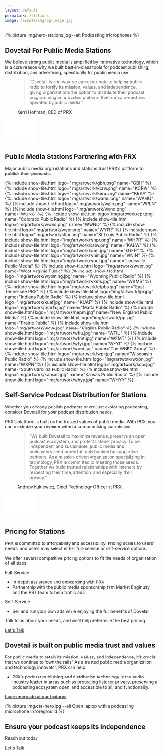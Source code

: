 ```yaml
---
layout: default
permalink: /stations
image: /assets/img/og-image.jpg
---
```

<section class="text-white lede hero px-5 pb-5 m-0">
  <div class="hero-image">
    <div>
    {% picture img/hero-stations.jpg --alt Podcasting microphones %}
    </div>
  </div>
  <div class="hero-content container col-xxl-8">
    <div class="row">
      <div class="col-md-8">
        <div class="hero-content-inner">
          <h1 class="mb-4 fw-bold">Dovetail For Public Media Stations</h1>
          <p class="lead fs-4">We believe strong public media is amplified by innovative technology, which is a core reason why we built best-in-class tools for podcast publishing, distribution, and advertising, specifically for public media use.</p>
        </div>
      </div>
    </div>
  </div>
</section>

<section class="section bg-x-blue section-quote text-white p-5">
  <div class="container col-xxl-8">
    <div class="row">
      <figure class="col-md-8 mb-0 pb-0">
        <blockquote class="blockquote mt-2">
          <p class="fs-3">“Dovetail is one way we can contribute to helping public radio to fortify its mission, values, and independence, giving organizations the option to distribute their podcast programming on a trusted platform that is also owned and operated by public media.” </p>
        </blockquote>
        <figcaption class="blockquote-footer">
          Kerri Hoffman, CEO of PRX
        </figcaption>
      </figure>
      <div class="quote-mark icon-svg d-flex justify-content-center col-4">
        <img src="/assets/img/quote.svg" alt="quotation mark" aria-hidden="true" class="" width="100" height="79" />
      </div>
    </div>
  </div>
</section>

<section class="section bg-gray-x p-5" id="icon-grid">
  <div class="container col-xxl-8">
    <h2 class="mb-3 display-6">Public Media Stations Partnering with PRX</h2>
    <p class="fs-4 mt-2 mb-4">Major public media organizations and stations trust PRX’s platform to publish their podcasts.</p>
    <div class="row g-3">
      {% include show-tile.html
        logo="img/artwork/gbh.png"
        name="GBH"
      %}
      {% include show-tile.html
        logo="img/artwork/kcrw.png"
        name="KCRW"
      %}
      {% include show-tile.html
        logo="img/artwork/kera.png"
        name="KERA"
      %}
      {% include show-tile.html
        logo="img/artwork/wamu.png"
        name="WAMU"
      %}
      {% include show-tile.html
        logo="img/artwork/wpln.png"
        name="WPLN"
      %}
      {% include show-tile.html
        logo="img/artwork/wunc.png"
        name="WUNC"
      %}
      {% include show-tile.html
        logo="img/artwork/cpr.png"
        name="Colorado Public Radio"
      %}
      {% include show-tile.html
        logo="img/artwork/wwno.png"
        name="WWNO"
      %}
      {% include show-tile.html
        logo="img/artwork/wypr.png"
        name="WYPR"
      %}
      {% include show-tile.html
        logo="img/artwork/stlpr.png"
        name="St Louis Public Radio"
      %}
      {% include show-tile.html
        logo="img/artwork/whpr.png"
        name="WHPR"
      %}
      {% include show-tile.html
        logo="img/artwork/kalw.png"
        name="KALW"
      %}
      {% include show-tile.html
        logo="img/artwork/kuer.jpg"
        name="KUER"
      %}
      {% include show-tile.html
        logo="img/artwork/wnin.jpg"
        name="WNIN"
      %}
      {% include show-tile.html
        logo="img/artwork/woul.jpg"
        name="Louisville Public Media"
      %}
      {% include show-tile.html
        logo="img/artwork/wvpr.jpg"
        name="West Virginia Public"
      %}
      {% include show-tile.html
        logo="img/artwork/wyoming.jpg"
        name="Wyoming Public Radio"
      %}
      {% include show-tile.html
        logo="img/artwork/wkms.jpg"
        name="WKMS"
      %}
      {% include show-tile.html
        logo="img/artwork/etpbs.jpg"
        name="East Tennessee PBS"
      %}
      {% include show-tile.html
        logo="img/artwork/ipr.jpg"
        name="Indiana Public Radio"
      %}
      {% include show-tile.html
        logo="img/artwork/kuaf.jpg"
        name="KUAF"
      %}
      {% include show-tile.html
        logo="img/artwork/marfa.jpg"
        name="Marfa Public Radio"
      %}
      {% include show-tile.html
        logo="img/artwork/nepm.jpg"
        name="New England Public Media"
      %}
      {% include show-tile.html
        logo="img/artwork/pp.jpg"
        name="Prairie Public"
      %}
      {% include show-tile.html
        logo="img/artwork/wcve.jpg"
        name="Virginia Public Radio"
      %}
      {% include show-tile.html
        logo="img/artwork/wfiu.jpg"
        name="WFIU"
      %}
      {% include show-tile.html
        logo="img/artwork/wfmt.jpg"
        name="WFMT"
      %}
      {% include show-tile.html
        logo="img/artwork/wfyi.jpg"
        name="WFYI"
      %}
      {% include show-tile.html
        logo="img/artwork/wnet.jpg"
        name="The WNET Group"
      %}
      {% include show-tile.html
        logo="img/artwork/wpr.jpg"
        name="Wisconsin Public Radio"
      %}
      {% include show-tile.html
        logo="img/artwork/wxpn.jpg"
        name="WXPN"
      %}
      {% include show-tile.html
        logo="img/artwork/scpr.jpg"
        name="South Carolina Public Radio"
      %}
      {% include show-tile.html
        logo="img/artwork/kansas.jpg"
        name="Kansas Public Radio"
      %}
      {% include show-tile.html
        logo="img/artwork/whyy.jpg"
        name="WHYY"
      %}
    </div>
  </div>
</section>

<section class="section bg-white p-5">
  <div class="container col-xxl-8">
    <h2 class="display-6 mb-3">Self-Service Podcast Distribution for Stations</h2>
    <p class="fs-4 mt-2">Whether you already publish podcasts or are just exploring podcasting, consider Dovetail for your podcast distribution needs.</p>
    <p>PRX’s platform is built on the trusted values of public media. With PRX, you can maximize your revenue without compromising our mission.</p>
  </div>
</section>

<section class="section bg-x-blue section-quote text-white p-5">
  <div class="container col-xxl-8">
    <div class="row">
      <figure class="col-md-8 mb-0 pb-0">
        <blockquote class="blockquote mt-2">
          <p class="fs-4">“We built Dovetail to maximize revenue, preserve an open podcast ecosystem, and protect listener privacy. To be independent and sustainable, public media and podcasters need powerful tools backed by supportive partners. As a mission-driven organization specializing in technology, PRX is committed to meeting those needs. Together we build trusted relationships with listeners by respecting their time, attention, and especially their privacy.”</p>
        </blockquote>
        <figcaption class="blockquote-footer">
          Andrew Kuklewicz, Chief Technology Officer at PRX
        </figcaption>
      </figure>
      <div class="quote-mark icon-svg d-flex justify-content-center col-4">
        <img src="/assets/img/quote.svg" alt="quotation mark" aria-hidden="true" class="" width="100" height="79" />
      </div>
    </div>
  </div>
</section>

<section class="section bg-white p-5">
  <div class="container col-xxl-8">
    <h2 class="display-6 mb-3">Pricing for Stations</h2>
    <p class="fs-4 mt-2">PRX is committed to affordability and accessibility. Pricing scales to users’ needs, and users may select either full-service or self-service options. </p>
    <p>We offer several competitive pricing options to fit the needs of organization of all sizes:</p>
    <div class="row">
      <div class="col">
        <p class="fw-bold">Full-Service</p>
        <ul>
          <li>In-depth assistance and onboarding with PRX</li>
          <li>Partnership with the public media sponsorship firm Market Enginuity and the PRX team to help traffic ads</li>
        </ul>
      </div>
      <div class="col">
        <p class="fw-bold">Self-Service</p>
        <ul>
          <li>Sell and run your own ads while enjoying the full benefits of Dovetail </li>
        </ul>
      </div>
    </div>
    <p>Talk to us about your needs, and we’ll help determine the best pricing.</p>
    <p class="text-center mt-4 mb-0"><a href="{% link pages/contact.md %}" type="button" class="btn btn-primary px-4 gap-3">Let's Talk</a></p>
  </div>
</section>

<section class="section bg-gray-x p-5">
  <div class="container col-xxl-8">
    <h2 class="display-6 mb-3">Dovetail is built on public media trust and values</h2>
    <p class="fs-4 mt-2">For public media to retain its mission, values, and independence, it’s crucial that we continue to ‘own the rails.’ As a trusted public media organization and technology innovator, PRX can help.</p>
    <ul>
      <li>PRX’s podcast publishing and distribution technology is the audio industry leader in areas such as protecting listener privacy, preserving a podcasting ecosystem open, and accessible to all, and functionality.</li>
    </ul>
    <p class="text-center mt-4 mb-0"><a href="{% link pages/features.md %}" type="button" class="btn btn-primary px-4 gap-3">Learn more about our features</a></p>
  </div>
</section>

<aside class="section text-white hero p-5 m-0 cta">
  <div class="hero-image">
    <div>{% picture img/cta-hero.jpg --alt Open laptop with a podcasting microphone in foreground %}</div>
  </div>
  <div class="hero-content container col-xxl-8 text-center pt-4">
    <div class="hero-content-inner">
      <h2 class="display-6 fw-bold">Ensure your podcast keeps its independence</h2>
      <p class="fs-3 mt-2 mb-4">Reach out today</p>
      <p class="text-center"><a href="{% link pages/contact.md %}" type="button" class="btn btn-primary px-4 gap-3">Let's Talk</a></p>
    </div>
  </div>
</aside>
